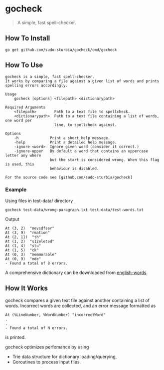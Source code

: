 # gocheck

> A simple, fast spell-checker.

## How To Install

```
go get github.com/sudo-sturbia/gocheck/cmd/gocheck
```

## How To Use

```console
gocheck is a simple, fast spell-checker.
It works by comparing a file against a given list of words and prints
spelling errors accordingly.

Usage
    gocheck [options] <filepath> <dictionarypath>

Required Arguments
    <filepath>        Path to a text file to spellcheck.
    <dictionarypath>  Path to a text file containing a list of words, one word per
                      line, to spellcheck against.

Options
    -h              Print a short help message.
    -help           Print a detailed help message.
    -ignore <word>  Ignore given word (consider it correct.)
    -ignore-upper   By default a word that contains an uppercase letter any where
                    but the start is considered wrong. When this flag is used, this
                    behaviour is disabled.

For the source code see [github.com/sudo-sturbia/gocheck]
```

### Example
Using files in test-data/ directory

```
gocheck test-data/wrong-paragraph.txt test-data/test-words.txt
```

Output

```console
At (3, 2)  "nevsdfser"
At (3, 9)  "rmation"
At (2, 11)  "th"
At (1, 2)  "s12eleted"
At (1, 4)  "stu"
At (1, 5)  "ck"
At (0, 3)  "memmorable"
At (0, 9)  "mde"
- Found a total of 8 errors.
```

A comprehensive dictionary can be downloaded from [english-words](https://github.com/dwyl/english-words).

## How It Works
gocheck compares a given text file against another containing a list of
words. Incorrect words are collected, and an error message formatted as
```
At (%LineNumber, %WordNumber) "incorrectWord"
.
.
- Found a total of N errors.
```
is printed.

gocheck optimizes perfomance by using

- Trie data structure for dictionary loading/querying,
- Goroutines to process input files.
